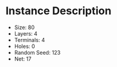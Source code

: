 # Instance Description

* Size: 80
* Layers: 4
* Terminals: 4
* Holes: 0
* Random Seed: 123
* Net: 17
